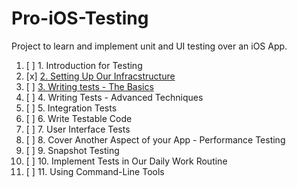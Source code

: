 # Pro-iOS-Testing

Project to learn and implement unit and UI testing over an iOS App.

1. [ ] 1. Introduction for Testing
2. [x] [2. Setting Up Our Infracstructure](https://github.com/c4arl0s/2-setting-up-our-infrastructure#2-setting-up-our-infrastructure---content)
3. [ ] [3. Writing tests - The Basics](https://github.com/c4arl0s/3-writing-tests-the-basics#3-writing-tests-the-basics---content)
4. [ ] 4. Writing Tests - Advanced Techniques
5. [ ] 5. Integration Tests
6. [ ] 6. Write Testable Code
7. [ ] 7. User Interface Tests
8. [ ] 8. Cover Another Aspect of your App - Performance Testing
9. [ ] 9. Snapshot Testing
10. [ ] 10. Implement Tests in Our Daily Work Routine
11. [ ] 11. Using Command-Line Tools

